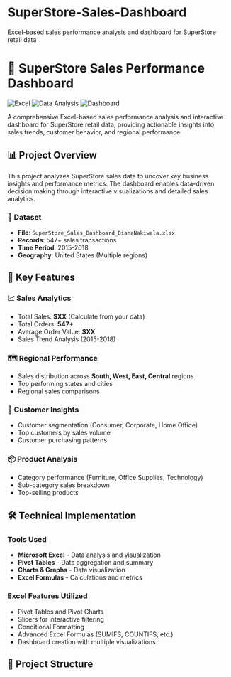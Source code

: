 # SuperStore-Sales-Dashboard
Excel-based sales performance analysis and dashboard for SuperStore retail data

# 🏪 SuperStore Sales Performance Dashboard

![Excel](https://img.shields.io/badge/Microsoft_Excel-217346?style=for-the-badge&logo=microsoft-excel&logoColor=white)
![Data Analysis](https://img.shields.io/badge/Data_Analysis-FF6B6B?style=for-the-badge)
![Dashboard](https://img.shields.io/badge/Dashboard-4ECDC4?style=for-the-badge)

A comprehensive Excel-based sales performance analysis and interactive dashboard for SuperStore retail data, providing actionable insights into sales trends, customer behavior, and regional performance.

## 📊 Project Overview

This project analyzes SuperStore sales data to uncover key business insights and performance metrics. The dashboard enables data-driven decision making through interactive visualizations and detailed sales analytics.

### 📁 Dataset
- **File**: `SuperStore_Sales_Dashboard_DianaNakiwala.xlsx`
- **Records**: 547+ sales transactions
- **Time Period**: 2015-2018
- **Geography**: United States (Multiple regions)

## 🎯 Key Features

### 📈 Sales Analytics
- Total Sales: **$XX** (Calculate from your data)
- Total Orders: **547+**
- Average Order Value: **$XX**
- Sales Trend Analysis (2015-2018)

### 🗺️ Regional Performance
- Sales distribution across **South, West, East, Central** regions
- Top performing states and cities
- Regional sales comparisons

### 👥 Customer Insights
- Customer segmentation (Consumer, Corporate, Home Office)
- Top customers by sales volume
- Customer purchasing patterns

### 📦 Product Analysis
- Category performance (Furniture, Office Supplies, Technology)
- Sub-category sales breakdown
- Top-selling products

## 🛠️ Technical Implementation

### Tools Used
- **Microsoft Excel** - Data analysis and visualization
- **Pivot Tables** - Data aggregation and summary
- **Charts & Graphs** - Data visualization
- **Excel Formulas** - Calculations and metrics

### Excel Features Utilized
- Pivot Tables and Pivot Charts
- Slicers for interactive filtering
- Conditional Formatting
- Advanced Excel Formulas (SUMIFS, COUNTIFS, etc.)
- Dashboard creation with multiple visualizations

## 📁 Project Structure

